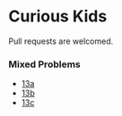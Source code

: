 

# Curious Kids 

Pull requests are welcomed. 

### Mixed Problems

- [13a](./13)
- [13b](./13b)
- [13c](./13c)


